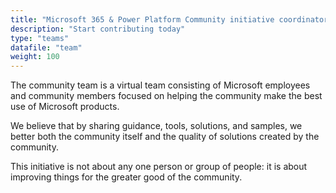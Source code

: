 ```yaml
---
title: "Microsoft 365 & Power Platform Community initiative coordinators"
description: "Start contributing today"
type: "teams"
datafile: "team"
weight: 100
---
```


The community team is a virtual team consisting of Microsoft employees and community members focused on helping the community make the best use of Microsoft products.

We believe that by sharing guidance, tools, solutions, and samples, we better both the community itself and the quality of solutions created by the community.

This initiative is not about any one person or group of people: it is about improving things for the greater good of the community.
